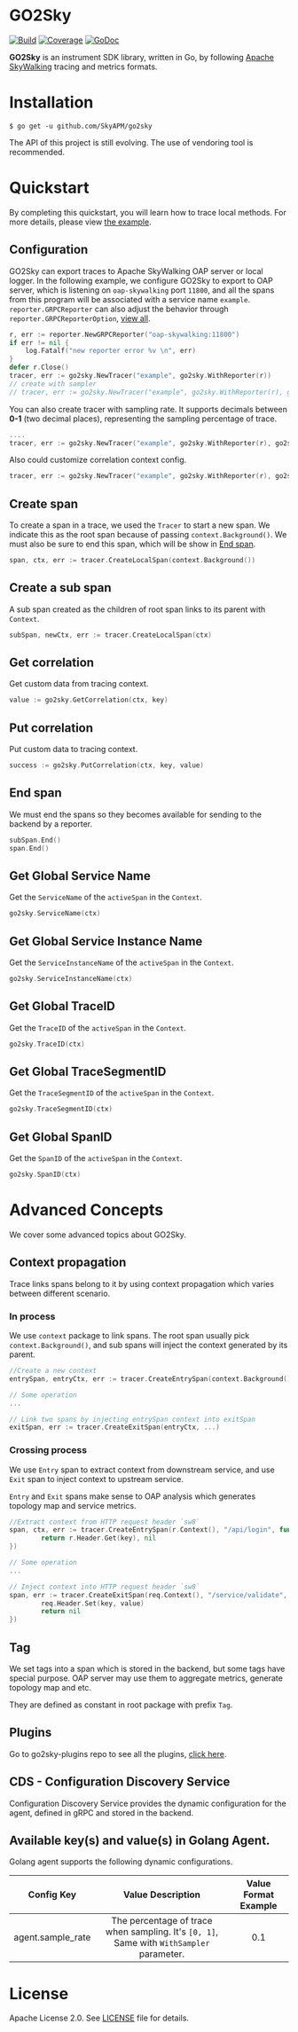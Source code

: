 # GO2Sky

[![Build](https://github.com/SkyAPM/go2sky/workflows/Build/badge.svg?branch=master)](https://github.com/SkyAPM/go2sky/actions?query=branch%3Amaster+event%3Apush+workflow%3ABuild)
[![Coverage](https://codecov.io/gh/SkyAPM/go2sky/branch/master/graph/badge.svg)](https://codecov.io/gh/SkyAPM/go2sky)
[![GoDoc](https://godoc.org/github.com/SkyAPM/go2sky?status.svg)](https://godoc.org/github.com/SkyAPM/go2sky)


**GO2Sky** is an instrument SDK library, written in Go, by following [Apache SkyWalking](https://github.com/apache/incubator-skywalking) tracing and metrics formats.

# Installation
```
$ go get -u github.com/SkyAPM/go2sky
```

The API of this project is still evolving. The use of vendoring tool is recommended.

# Quickstart

By completing this quickstart, you will learn how to trace local methods. For more details, please view 
[the example](example_trace_test.go).

## Configuration

GO2Sky can export traces to Apache SkyWalking OAP server or local logger. In the following example, we configure GO2Sky to export to OAP server, 
which is listening on `oap-skywalking` port `11800`, and all the spans from this program will be associated with a service name `example`. 
`reporter.GRPCReporter` can also adjust the behavior through `reporter.GRPCReporterOption`, [view all](docs/GRPC-Reporter-Option.md).
 
```go
r, err := reporter.NewGRPCReporter("oap-skywalking:11800")
if err != nil {
    log.Fatalf("new reporter error %v \n", err)
}
defer r.Close()
tracer, err := go2sky.NewTracer("example", go2sky.WithReporter(r))
// create with sampler
// tracer, err := go2sky.NewTracer("example", go2sky.WithReporter(r), go2sky.WithSampler(0.5))
```

You can also create tracer with sampling rate. It supports decimals between **0-1** (two decimal places), representing the sampling percentage of trace.
```go
....
tracer, err := go2sky.NewTracer("example", go2sky.WithReporter(r), go2sky.WithSampler(0.5))
```

Also could customize correlation context config.
```go
tracer, err := go2sky.NewTracer("example", go2sky.WithReporter(r), go2sky.WithSampler(0.5), go2sky.WithCorrelation(3, 128))
```

## Create span

To create a span in a trace, we used the `Tracer` to start a new span. We indicate this as the root span because of 
passing `context.Background()`. We must also be sure to end this span, which will be show in [End span](#end-span).

```go
span, ctx, err := tracer.CreateLocalSpan(context.Background())
```

## Create a sub span

A sub span created as the children of root span links to its parent with `Context`.

```go
subSpan, newCtx, err := tracer.CreateLocalSpan(ctx)
```

## Get correlation

Get custom data from tracing context.

```go
value := go2sky.GetCorrelation(ctx, key)
```

## Put correlation

Put custom data to tracing context.

```go
success := go2sky.PutCorrelation(ctx, key, value)
```

## End span

We must end the spans so they becomes available for sending to the backend by a reporter.

```go
subSpan.End()
span.End()
```

## Get Global Service Name

Get the `ServiceName` of the `activeSpan` in the `Context`.

```go
go2sky.ServiceName(ctx)
```

## Get Global Service Instance Name

Get the `ServiceInstanceName` of the `activeSpan` in the `Context`.

```go
go2sky.ServiceInstanceName(ctx)
```

## Get Global TraceID

Get the `TraceID` of the `activeSpan` in the `Context`.

```go
go2sky.TraceID(ctx)
```

## Get Global TraceSegmentID

Get the `TraceSegmentID` of the `activeSpan` in the `Context`.

```go
go2sky.TraceSegmentID(ctx)
```

## Get Global SpanID

Get the `SpanID` of the `activeSpan` in the `Context`.

```go
go2sky.SpanID(ctx)
```

# Advanced Concepts

We cover some advanced topics about GO2Sky.

## Context propagation

Trace links spans belong to it by using context propagation which varies between different scenario.

### In process

We use `context` package to link spans. The root span usually pick `context.Background()`, and sub spans
will inject the context generated by its parent.

```go
//Create a new context
entrySpan, entryCtx, err := tracer.CreateEntrySpan(context.Background(), ...)

// Some operation
...

// Link two spans by injecting entrySpan context into exitSpan
exitSpan, err := tracer.CreateExitSpan(entryCtx, ...)
```

### Crossing process

We use `Entry` span to extract context from downstream service, and use `Exit` span to inject context to
upstream service.

`Entry` and `Exit` spans make sense to OAP analysis which generates topology map and service metrics.

```go
//Extract context from HTTP request header `sw8`
span, ctx, err := tracer.CreateEntrySpan(r.Context(), "/api/login", func(key string) (string, error) {
		return r.Header.Get(key), nil
})

// Some operation
...

// Inject context into HTTP request header `sw8`
span, err := tracer.CreateExitSpan(req.Context(), "/service/validate", "tomcat-service:8080", func(key, value string) error {
		req.Header.Set(key, value)
		return nil
})
```

## Tag

We set tags into a span which is stored in the backend, but some tags have special purpose. OAP server
may use them to aggregate metrics, generate topology map and etc.

They are defined as constant in root package with prefix `Tag`.

## Plugins

Go to go2sky-plugins repo to see all the plugins, [click here](https://github.com/SkyAPM/go2sky-plugins).

## CDS - Configuration Discovery Service

Configuration Discovery Service provides the dynamic configuration for the agent, defined in gRPC and stored in the backend.

## Available key(s) and value(s) in Golang Agent.
Golang agent supports the following dynamic configurations.

|        Config Key         |                      Value Description                       | Value Format Example  |
| :-----------------------: | :----------------------------------------------------------: | :-------------------: |
|     agent.sample_rate     |The percentage of trace when sampling. It's `[0, 1]`, Same with `WithSampler` parameter.|0.1|

# License
Apache License 2.0. See [LICENSE](LICENSE) file for details.
